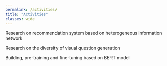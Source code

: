 ```yaml
---
permalink: /activities/
title: "Activities"
classes: wide
---
```


Research on recommendation system based on heterogeneous information network

Research on the diversity of visual question generation

Building, pre-training and fine-tuning based on BERT model